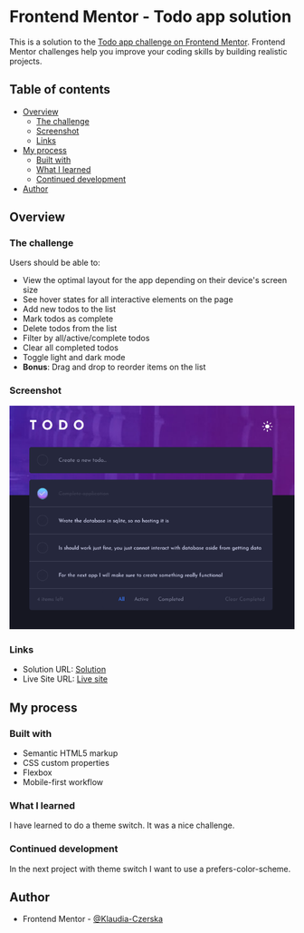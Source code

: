# Frontend Mentor - Todo app solution

This is a solution to the [Todo app challenge on Frontend Mentor](https://www.frontendmentor.io/challenges/todo-app-Su1_KokOW). Frontend Mentor challenges help you improve your coding skills by building realistic projects. 

## Table of contents

- [Overview](#overview)
  - [The challenge](#the-challenge)
  - [Screenshot](#screenshot)
  - [Links](#links)
- [My process](#my-process)
  - [Built with](#built-with)
  - [What I learned](#what-i-learned)
  - [Continued development](#continued-development)
- [Author](#author)

## Overview

### The challenge

Users should be able to:

- View the optimal layout for the app depending on their device's screen size
- See hover states for all interactive elements on the page
- Add new todos to the list
- Mark todos as complete
- Delete todos from the list
- Filter by all/active/complete todos
- Clear all completed todos
- Toggle light and dark mode
- **Bonus**: Drag and drop to reorder items on the list

### Screenshot

![Screenshot](image.png)

### Links

- Solution URL: [Solution](https://www.frontendmentor.io/solutions/todo-app-PvCE-vWNet)
- Live Site URL: [Live site](https://klaudia-czerska.github.io/todo-app-main/)

## My process

### Built with

- Semantic HTML5 markup
- CSS custom properties
- Flexbox
- Mobile-first workflow

### What I learned

I have learned to do a theme switch. It was a nice challenge.

### Continued development

In the next project with theme switch I want to use a prefers-color-scheme.

## Author

- Frontend Mentor - [@Klaudia-Czerska](https://www.frontendmentor.io/profile/Klaudia-Czerska)